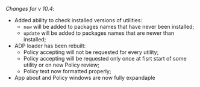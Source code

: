 _Changes for v 10.4_:
- Added ability to check installed versions of utilities:
    - ```new``` will be added to packages names that have never been installed;
    - ```update``` will be added to packages names that are newer than installed;
- ADP loader has been rebuilt:
    - Policy accepting will not be requested for every utility;
    - Policy accepting will be requested only once at fisrt start of some utility or on new Policy review;
    - Policy text now formatted properly;
- App about and Policy windows are now fully expandaple
